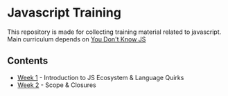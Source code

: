 # Javascript Training
This repository is made for collecting training material related to javascript. Main curriculum depends on [You Don't Know JS](https://github.com/getify/You-Dont-Know-JS)

## Contents
- [Week 1](https://github.com/ozgunbal/javascript-training/blob/master/week-1) - Introduction to JS Ecosystem & Language Quirks
- [Week 2](https://github.com/ozgunbal/javascript-training/blob/master/week-2) - Scope & Closures